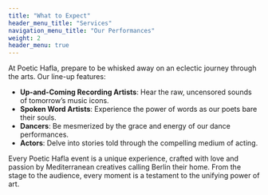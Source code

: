 ```yaml
---
title: "What to Expect"
header_menu_title: "Services"
navigation_menu_title: "Our Performances"
weight: 2
header_menu: true
---
```


At Poetic Hafla, prepare to be whisked away on an eclectic journey through the arts. Our line-up features:

- **Up-and-Coming Recording Artists**: Hear the raw, uncensored sounds of tomorrow’s music icons.
- **Spoken Word Artists**: Experience the power of words as our poets bare their souls.
- **Dancers**: Be mesmerized by the grace and energy of our dance performances.
- **Actors**: Delve into stories told through the compelling medium of acting.

Every Poetic Hafla event is a unique experience, crafted with love and passion by Mediterranean creatives calling Berlin their home. From the stage to the audience, every moment is a testament to the unifying power of art.
